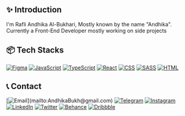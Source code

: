 ## ✨ Introduction

I'm Rafli Andhika Al-Bukhari, Mostly known by the name "Andhika". Currently a Front-End Developer mostly working on side projects

<!-- <div align="center"> -->
## 📦 Tech Stacks
[![Figma](https://img.shields.io/badge/Figma-F24E1E?style=for-the-badge&logo=figma&logoColor=white)](https://www.figma.com/)
[![JavaScript](https://img.shields.io/badge/JavaScript-F7DF1E?style=for-the-badge&logo=javascript&logoColor=black)](https://www.javascript.com/)
[![TypeScript](https://img.shields.io/badge/TypeScript-007ACC?style=for-the-badge&logo=typescript&logoColor=white)](https://www.typescriptlang.org/)
[![React](https://img.shields.io/badge/React-20232A?style=for-the-badge&logo=react&logoColor=61DAFB)](https://reactjs.org/)
[![CSS](https://img.shields.io/badge/CSS-239120?&style=for-the-badge&logo=css3&logoColor=white)](https://developer.mozilla.org/en-US/docs/Web/CSS)
[![SASS](https://img.shields.io/badge/Sass-CC6699?style=for-the-badge&logo=sass&logoColor=white)](https://sass-lang.com/)
[![HTML](https://img.shields.io/badge/HTML5-E34F26?style=for-the-badge&logo=html5&logoColor=white)](https://developer.mozilla.org/en-US/docs/Web/HTML)
<!-- </div> -->

<!-- <div align="center"> -->
## 📞 Contact
[![Email]("https://img.shields.io/badge/Gmail-D14836?style=for-the-badge&logo=gmail&logoColor=white")](mailto:AndhikaBukh@gmail.com)
[![Telegram](https://img.shields.io/badge/Telegram-2CA5E0?style=for-the-badge&logo=telegram&logoColor=white)](https://t.me/AndhikaBukh)
[![Instagram](https://img.shields.io/badge/Instagram-E4405F?style=for-the-badge&logo=instagram&logoColor=white)](https://www.instagram.com/AndhikaBukh)
[![LinkedIn](https://img.shields.io/badge/LinkedIn-0077B5?style=for-the-badge&logo=linkedin&logoColor=white)](https://www.linkedin.com/in/AndhikaBukh/)
[![Twitter](https://img.shields.io/badge/Twitter-1DA1F2?style=for-the-badge&logo=twitter&logoColor=white)](https://www.twitter/AndhikaBukh)
[![Behance](https://img.shields.io/badge/-Behance-blue?style=for-the-badge&logo=behance&logoColor=white)](https://www.behance.net/andhikabukhari)
[![Dribbble](https://img.shields.io/badge/Dribbble-EA4C89?style=for-the-badge&logo=dribbble&logoColor=white)](https://dribbble.com/AndhikaBukh)
<!-- </div> -->
